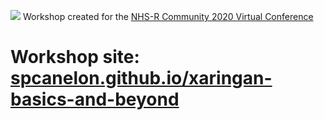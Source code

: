 ![](https://github.com/spcanelon/xaringan-basics-and-beyond/blob/main/xaringan-nhsr-general.png)
Workshop created for the [NHS-R Community 2020 Virtual Conference](https://nhsrcommunity.com/nhsr-conference-2020/)

# Workshop site: [spcanelon.github.io/xaringan-basics-and-beyond](https://spcanelon.github.io/xaringan-basics-and-beyond/index.html)

